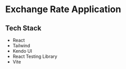 # Exchange Rate Application

## Tech Stack
- React
- Tailwind
- Kendo UI
- React Testing Library
- Vite
